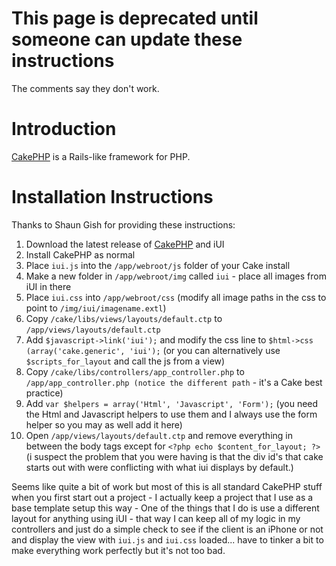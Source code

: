 # This page is deprecated until someone can update these instructions #
The comments say they don't work.

# Introduction #

[CakePHP](http://www.cakephp.org) is a Rails-like framework for PHP.

# Installation Instructions #

Thanks to Shaun Gish for providing these instructions:

  1. Download the latest release of [CakePHP](http://www.cakephp.org)  and iUI
  1. Install CakePHP as normal
  1. Place `iui.js` into the `/app/webroot/js` folder of your Cake install
  1. Make a new folder in `/app/webroot/img` called `iui` - place all images from iUI in there
  1. Place `iui.css` into `/app/webroot/css` (modify all image paths in the css to point to `/img/iui/imagename.extl`)
  1. Copy `/cake/libs/views/layouts/default.ctp` to `/app/views/layouts/default.ctp`
  1. Add `$javascript->link('iui');` and modify the css line to `$html->css (array('cake.generic', 'iui');`  (or you can alternatively use `$scripts_for_layout` and call the js from a view)
  1. Copy `/cake/libs/controllers/app_controller.php` to `/app/app_controller.php (notice the different path` - it's a Cake best practice)
  1. Add `var $helpers = array('Html', 'Javascript', 'Form');`  (you need the Html and Javascript helpers to use them and I always use the form helper so you may as well add it here)
  1. Open `/app/views/layouts/default.ctp` and remove everything in between the body tags except for `<?php echo $content_for_layout; ?>` (i suspect the problem that you were having is that the div id's that cake starts out with were conflicting with what iui displays by default.)

Seems like quite a bit of work but most of this is all standard CakePHP stuff when you first start out a project - I actually keep a project that I use as a base template setup this way - One of the things that I do is use a different layout for anything using iUI -  that way I can keep all of my logic in my controllers and just do a
simple check to see if the client is an iPhone or not and display the view with `iui.js` and `iui.css` loaded... have to tinker a bit to make everything work perfectly but it's not too bad.